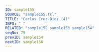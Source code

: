 ```yaml
---
ID: sample155
SOURCE: "sample155.tcl"
TITLE: "Carlos Cruz-Diez (4)"
INFO: " "
RELATED: "sample152 sample153 sample154"
seqNo: 79
prevID: sample154
nextID: sample156
---
```

